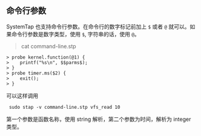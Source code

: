 ## 命令行参数

SystemTap 也支持命令行参数。在命令行的数字标记前加上 `$` 或者 `@` 就可以。如果命令行参数是数字类型，使用 `$`, 字符串的话，使用 `@`。

> cat command-line.stp  
```
> probe kernel.function(@1) {   
>    printf("%s\n", $$parms$);  
> }    
> probe timer.ms($2) {     
>    exit();     
> }     
```

可以这样调用

```
 sudo stap -v command-line.stp vfs_read 10
```

第一个参数是函数名称，使用 string 解析，第二个参数为时间，解析为 integer 类型。

